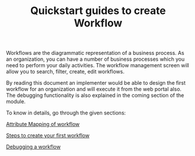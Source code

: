 ﻿---
title: "Quickstart guides to create Workflow"
toc: true
tag: developers
category: "Workflow-Management"
weight: 5
menus: 
    workflow: 
        icon: fa fa-gg
        category: "Quickstart"
        title: "Quickstart" 
        identifier: quickstartworkflow
---

Workflows are the diagrammatic representation of a business process. As an organization, you can have a number of business processes which you need to perform your daily activities. The workflow management screen will allow you to search, filter, create, edit workflows. 

By reading this document an implementer would be able to design the first workflow for an organization and will execute it from the web portal also. The debugging functionality is also explained in the coming section of the module.

To know in details, go through the given sections:

[Attribute Mapping of workflow](/workflow/attribute-mapping-workflow/)

[Steps to create your first workflow](/workflow/steps-to-create-your-first-workflow/)

[Debugging a workflow](/workflow/debugging-a-workflow/)